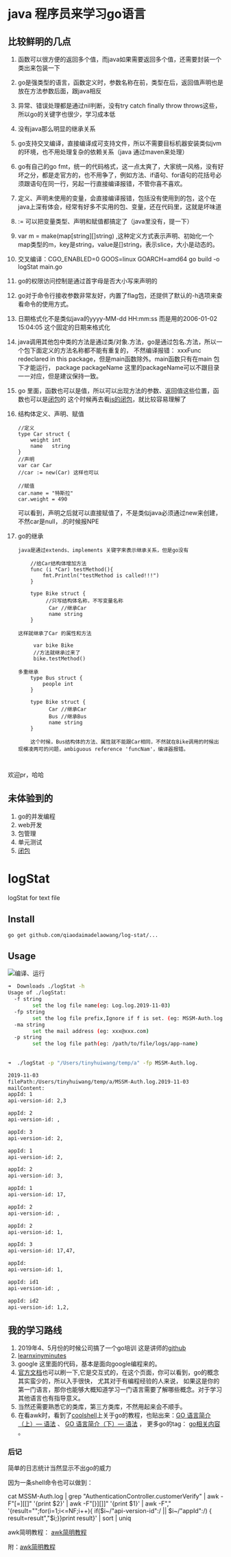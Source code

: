 # java 程序员来学习go语言


## 比较鲜明的几点

1. 函数可以很方便的返回多个值，而java如果需要返回多个值，还需要封装一个类出来包装一下
1. go是强类型的语言，函数定义时，参数名称在前，类型在后，返回值声明也是放在方法参数后面，跟java相反
1. 异常、错误处理都是通过nil判断，没有try catch finally throw throws这些，所以go的关键字也很少，学习成本低
1. 没有java那么明显的继承关系 
1. go支持交叉编译，直接编译成可支持文件，所以不需要目标机器安装类似jvm的环境，也不用处理复杂的依赖关系（java 通过maven来处理）
1. go有自己的go fmt，统一的代码格式，这一点太爽了，大家统一风格，没有好坏之分，都是走官方的，也不用争了，例如方法、if语句、for语句的花括号必须跟语句在同一行，另起一行直接编译报错，不管你喜不喜欢。
1. 定义、声明未使用的变量，会直接编译报错，包括没有使用到的包，这个在java上深有体会，经常有好多不实用的包、变量，还在代码里，这就是坏味道
1. := 可以把变量类型、声明和赋值都搞定了（java里没有，提一下）
1. var m = make(map[string][]string) ,这种定义方式表示声明、初始化一个map类型的m，key是string，value是[]string，表示slice，大小是动态的。
1. 交叉编译：CGO_ENABLED=0 GOOS=linux GOARCH=amd64 go build -o logStat main.go
1. go的权限访问控制是通过首字母是否大小写来声明的
1. go对于命令行接收参数非常友好，内置了flag包，还提供了默认的-h选项来查看命令的使用方式。
1. 日期格式化不是类似java的yyyy-MM-dd HH:mm:ss 而是用的2006-01-02 15:04:05 这个固定的日期来格式化
1. java调用其他包中类的方法是通过类/对象.方法，go是通过包名.方法，所以一个包下面定义的方法名称都不能有重复的，
   不然编译报错： xxxFunc redeclared in this package，但是main函数除外。main函数只有在main 包下才能运行，
   package packageName
   这里的packageName可以不跟目录一一对应，但是建议保持一致。
1. go 里面，函数也可以是值，所以可以出现方法的参数、返回值这些位置，函数也可以是[闭包](https://tour.golang.org/moretypes/25 "go的闭包")的
   这个时候再去看[js的闭包](https://developer.mozilla.org/zh-CN/docs/Web/JavaScript/Closures)，就比较容易理解了
1. 结构体定义、声明、赋值
    ```
    //定义
    type Car struct {
        weight int
        name   string
    }
    //声明
    var car Car
    //car := new(Car) 这样也可以
    
    //赋值
    car.name = "特斯拉"
    car.weight = 490
    ```
    可以看到，声明之后就可以直接赋值了，不是类似java必须通过new来创建，不然car是null，.的时候报NPE
    
1. go的继承
    ```
    java是通过extends、implements 关键字来表示继承关系，但是go没有
    
        //给Car结构体增加方法
        func (i *Car) testMethod(){
            fmt.Println("testMethod is called!!!")
        }
    
        type Bike struct {
             //只写结构体名称，不写变量名称
              Car //继承Car
              name string
        }
     
    这样就继承了Car 的属性和方法
     
         var bike Bike
         //方法就继承过来了
         bike.testMethod()
         
    多重继承
        type Bus struct {
            people int
        }
        
        type Bike struct {
              Car //继承Car
              Bus //继承Bus
              name string
        }
        
        这个时候，Bus结构体的方法、属性就不能跟Car相同，不然就在Bike调用的时候出现模凌两可的问题，ambiguous reference 'funcNam'，编译器报错。
        
         
    
    ```


欢迎pr，哈哈

## 未体验到的

1. go的并发编程
1. web开发
1. 包管理
1. 单元测试
1. [闭包](https://tour.golang.org/moretypes/25)



# logStat
logStat for text file

## Install

`go get github.com/qiaodaimadelaowang/log-stat/...`

## Usage

![编译、运行](https://raw.githubusercontent.com/qiaodaimadelaowang/log-stat/master/resources/go-bulid-%26-run.gif "编译、运行")



```bash
➜  Downloads ./logStat -h
Usage of ./logStat:
  -f string
    	set the log file name(eg: Log.log.2019-11-03)
  -fp string
    	set the log file prefix,Ignore if f is set. (eg: MSSM-Auth.log.) (default "MSSM-Auth.log.")
  -ma string
    	set the mail address (eg: xxx@xxx.com)
  -p string
    	set the log file path(eg: /path/to/file/logs/app-name)
    	
    	
➜  ./logStat -p "/Users/tinyhuiwang/temp/a" -fp MSSM-Auth.log.

2019-11-03
filePath:/Users/tinyhuiwang/temp/a/MSSM-Auth.log.2019-11-03
mailContent:
appId: 1
api-version-id: 2,3

appId: 2
api-version-id: ,

appId: 3
api-version-id: 2,

appId: 1
api-version-id: 2,

appId: 2
api-version-id: 3,

appId: 1
api-version-id: 17,

appId: 2
api-version-id: ,

appId: 2
api-version-id: 1,

appId: 3
api-version-id: 17,47,

appId:
api-version-id: 1,

appId: id1
api-version-id: ,

appId: id2
api-version-id: 1,2,
```


## 我的学习路线

1. 2019年4、5月份的时候公司搞了一个go培训 这是讲师的[github](https://github.com/bingoohuang) 
1. [learnxinyminutes](https://learnxinyminutes.com/docs/zh-cn/lua-cn/)
1. google
这里面的代码，基本是面向google编程来的。
1. [官方文档](https://tour.golang.org/list)也可以刷一下,它是交互式的，在这个页面，你可以看到，go的概念其实蛮少的，所以入手很快，
尤其对于有编程经验的人来说， 如果这是你的第一门语言，那你也能够大概知道学习一门语言需要了解哪些概念。对于学习其他语言也有指导意义。
1. 当然还需要熟悉它的类库，第三方类库，不然用起来会不顺手。
1. 在看awk时，看到了[coolshell](https://coolshell.cn/)上关于go的教程，也贴出来：[GO 语言简介（上）— 语法](https://coolshell.cn/articles/8460.html)  、 [GO 语言简介（下）— 语法](https://coolshell.cn/articles/8489.html) ，
   更多go的tag： [go相关内容](https://coolshell.cn/tag/go) 。



### 后记
简单的日志统计当然显示不出go的威力

因为一条shell命令也可以做到：

cat MSSM-Auth.log | grep "AuthenticationController.customerVerify" | awk -F"[=][[]" '{print $2}' | awk -F"[}][]]" '{print $1}' | awk -F"," '{result="";for(i=1;i<=NF;i++){ if($i~/"api-version-id":/ || $i~/"appId":/) { result=result","$i;}}print result}' | sort | uniq


awk简明教程：
[awk简明教程](https://coolshell.cn/articles/9070.html)

附：[awk简明教程](https://coolshell.cn/articles/9070.html)